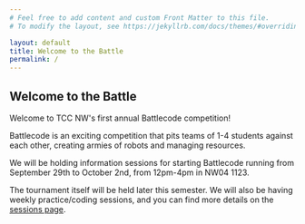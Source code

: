```yaml
---
# Feel free to add content and custom Front Matter to this file.
# To modify the layout, see https://jekyllrb.com/docs/themes/#overriding-theme-defaults

layout: default
title: Welcome to the Battle
permalink: /
---
```

## Welcome to the Battle

Welcome to TCC NW's first annual Battlecode competition!

Battlecode is an exciting competition that pits teams of 1-4 students against each other, creating armies of robots and managing resources.

We will be holding information sessions for starting Battlecode running from September 29th to October 2nd, from 12pm-4pm in NW04 1123.

The tournament itself will be held later this semester. We will also be having weekly practice/coding sessions, and you can find more details on the [sessions page](/sessions/).
